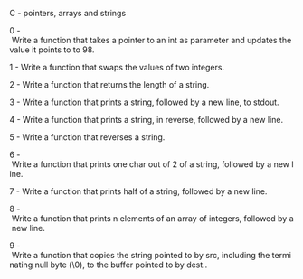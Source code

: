 C - pointers, arrays and strings 
  
 0 - Write a function that takes a pointer to an int as parameter and updates the value it points to to 98. 
  
 1 - Write a function that swaps the values of two integers. 
  
 2 - Write a function that returns the length of a string. 
  
 3 - Write a function that prints a string, followed by a new line, to stdout. 
  
 4 - Write a function that prints a string, in reverse, followed by a new line. 
  
 5 - Write a function that reverses a string. 
  
 6 - Write a function that prints one char out of 2 of a string, followed by a new line. 
  
 7 - Write a function that prints half of a string, followed by a new line. 
  
 8 - Write a function that prints n elements of an array of integers, followed by a new line. 
  
 9 - Write a function that copies the string pointed to by src, including the terminating null byte (\0), to the buffer pointed to by dest..
